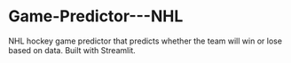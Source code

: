 # Game-Predictor---NHL
NHL hockey game predictor that predicts whether the team will win or lose based on data. Built with Streamlit.
